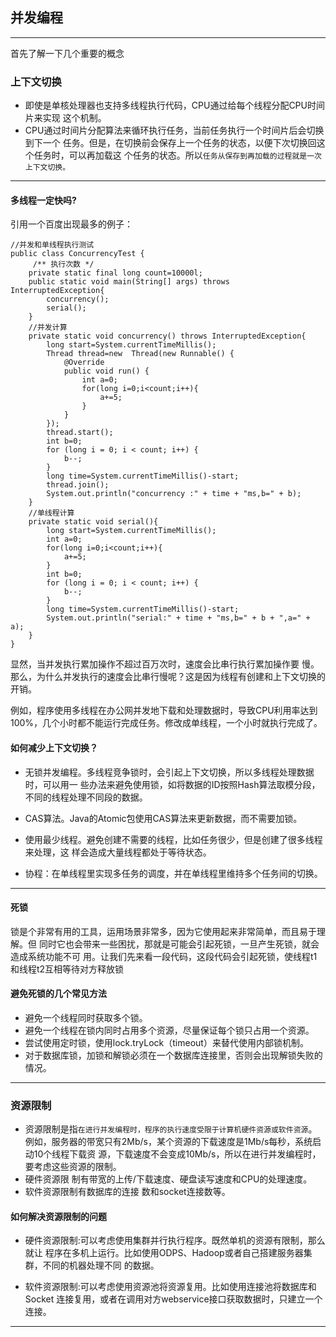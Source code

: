 ## 并发编程
---
首先了解一下几个重要的概念

### 上下文切换
* 即使是单核处理器也支持多线程执行代码，CPU通过给每个线程分配CPU时间片来实现 这个机制。
* CPU通过时间片分配算法来循环执行任务，当前任务执行一个时间片后会切换到下一个 任务。但是，在切换前会保存上一个任务的状态，以便下次切换回这个任务时，可以再加载这 个任务的状态。所以`任务从保存到再加载的过程就是一次上下文切换。`

--- 



#### 多线程一定快吗?

引用一个百度出现最多的例子：

```
//并发和单线程执行测试
public class ConcurrencyTest {
	 /** 执行次数 */
	private static final long count=10000l;
	public static void main(String[] args) throws InterruptedException{
		concurrency();
		serial();
	}
	//并发计算
	private static void concurrency() throws InterruptedException{
		long start=System.currentTimeMillis();
		Thread thread=new  Thread(new Runnable() {
			@Override
			public void run() {
				int a=0;
				for(long i=0;i<count;i++){
					a+=5;
				}
			}
		});
		thread.start();
		int b=0;
		for (long i = 0; i < count; i++) {
			b--;
		}
		long time=System.currentTimeMillis()-start;
		thread.join();
		System.out.println("concurrency :" + time + "ms,b=" + b);
	}
	//单线程计算
	private static void serial(){
		long start=System.currentTimeMillis();
		int a=0;
		for(long i=0;i<count;i++){
			a+=5;
		}
		int b=0;
		for (long i = 0; i < count; i++) {
			b--;
		}
		long time=System.currentTimeMillis()-start;
		System.out.println("serial:" + time + "ms,b=" + b + ",a=" + a);
	}
}

```
显然，当并发执行累加操作不超过百万次时，速度会比串行执行累加操作要 慢。那么，为什么并发执行的速度会比串行慢呢？这是因为线程有创建和上下文切换的开销。

例如，程序使用多线程在办公网并发地下载和处理数据时，导致CPU利用率达到100%，几个小时都不能运行完成任务。修改成单线程，一个小时就执行完成了。

#### 如何减少上下文切换？

* 无锁并发编程。多线程竞争锁时，会引起上下文切换，所以多线程处理数据时，可以用一 些办法来避免使用锁，如将数据的ID按照Hash算法取模分段，不同的线程处理不同段的数据。

* CAS算法。Java的Atomic包使用CAS算法来更新数据，而不需要加锁。

* 使用最少线程。避免创建不需要的线程，比如任务很少，但是创建了很多线程来处理，这 样会造成大量线程都处于等待状态。

* 协程：在单线程里实现多任务的调度，并在单线程里维持多个任务间的切换。

---

#### 死锁
锁是个非常有用的工具，运用场景非常多，因为它使用起来非常简单，而且易于理解。但 同时它也会带来一些困扰，那就是可能会引起死锁，一旦产生死锁，就会造成系统功能不可 用。让我们先来看一段代码，这段代码会引起死锁，使线程t1和线程t2互相等待对方释放锁

#### 避免死锁的几个常见方法

* 避免一个线程同时获取多个锁。 
* 避免一个线程在锁内同时占用多个资源，尽量保证每个锁只占用一个资源。 
* 尝试使用定时锁，使用lock.tryLock（timeout）来替代使用内部锁机制。 
* 对于数据库锁，加锁和解锁必须在一个数据库连接里，否则会出现解锁失败的情况。

---

### 资源限制

* 资源限制是指`在进行并发编程时，程序的执行速度受限于计算机硬件资源或软件资源`。 例如，服务器的带宽只有2Mb/s，某个资源的下载速度是1Mb/s每秒，系统启动10个线程下载资 源，下载速度不会变成10Mb/s，所以在进行并发编程时，要考虑这些资源的限制。
* 硬件资源限 制有带宽的上传/下载速度、硬盘读写速度和CPU的处理速度。
* 软件资源限制有数据库的连接 数和socket连接数等。

#### 如何解决资源限制的问题

* 硬件资源限制:可以考虑使用集群并行执行程序。既然单机的资源有限制，那么就让 程序在多机上运行。比如使用ODPS、Hadoop或者自己搭建服务器集群，不同的机器处理不同 的数据。

* 软件资源限制:可以考虑使用资源池将资源复用。比如使用连接池将数据库和Socket 连接复用，或者在调用对方webservice接口获取数据时，只建立一个连接。
---